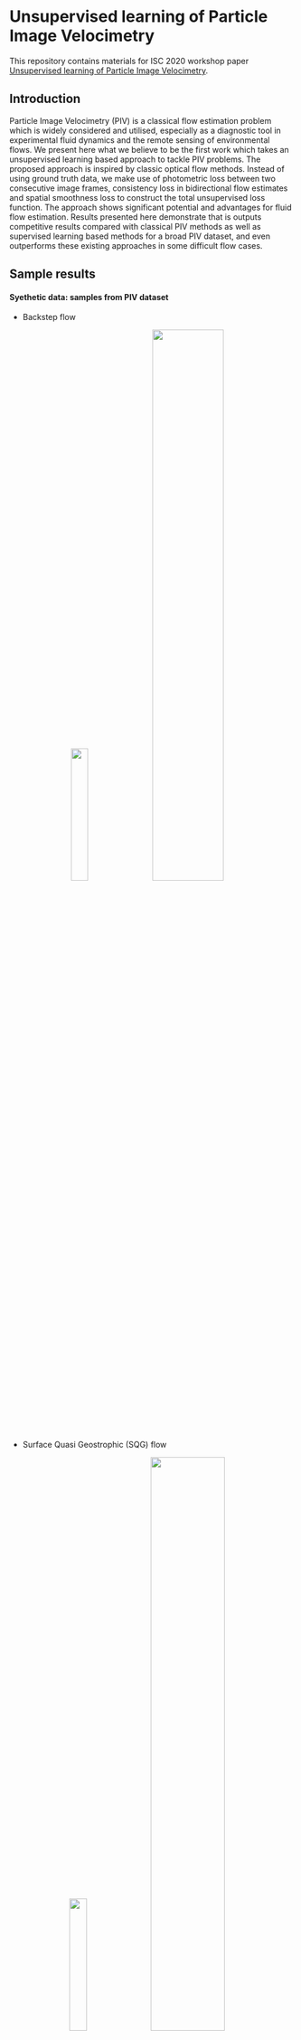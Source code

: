 # Unsupervised learning of Particle Image Velocimetry
This repository contains materials for ISC 2020 workshop paper [Unsupervised learning of Particle Image Velocimetry](https://arxiv.org/pdf/2007.14487.pdf).

## Introduction
Particle Image Velocimetry (PIV) is a classical flow estimation problem which is widely considered and utilised, especially as a diagnostic tool in experimental fluid dynamics and the remote sensing of environmental flows. We present here what we believe to be the first work which takes an unsupervised learning based approach to tackle PIV problems. The proposed approach is inspired by classic optical flow methods. Instead of using ground truth data, we make use of photometric loss between two consecutive image frames, consistency loss in bidirectional flow estimates and spatial smoothness loss to construct the total unsupervised loss function. The approach shows significant potential and advantages for fluid flow estimation. Results presented here demonstrate that is outputs competitive results compared with classical PIV methods as well as supervised learning based methods for a broad PIV dataset, and even outperforms these existing approaches in some difficult flow cases.

## Sample results
#### Syethetic data: samples from PIV dataset

- Backstep flow

<p align="center">
  <img src="https://github.com/erizmr/UnLiteFlowNet-PIV/blob/master/images/results/backstep_Re1000_00386.gif" width="24.5%" height="24.5%" />
  <img src="https://github.com/erizmr/UnLiteFlowNet-PIV/blob/master/images/results/backstep_385_un.png" width="50%" height="50%"/><br>
</p>

- Surface Quasi Geostrophic (SQG) flow

<p align="center">
  <img src="https://github.com/erizmr/UnLiteFlowNet-PIV/blob/master/images/results/SQG_01386.gif" width="24.5%" height="24.5%" />
  <img src="https://github.com/erizmr/UnLiteFlowNet-PIV/blob/master/images/results/SQG_1385_un.png" width="51%" height="51%"/><br>
</p>


#### Real experimental data: particle Images from [PIV challenge](http://www.pivchallenge.org/)

- Jet Flow

<p align="center">
  <img src="https://github.com/erizmr/UnLiteFlowNet-PIV/blob/master/images/results/jet_flow4_s2_arrow.gif" width="85%" height="85%" /><br>
  <em>From left to right: Particle images, UnLiteFlowNet-PIV(trained by full integrated loss) output, PIV-LiteNetFlow output</em>
</p>

## Unsupervised Loss

<p align="center">
  <img src="https://github.com/erizmr/UnLiteFlowNet-PIV/blob/master/images/network.png" width="80%" height="80%"><br>
</p>

## Dataset
The dataset used in this work is obtained from the work below:

- [PIV dataset](https://doi.org/10.1007/s00348-019-2717-2) (9GB)
```
Shengze Cai, Shichao Zhou, Chao Xu, Qi Gao. 
Dense motion estimation of particle images via a convolutional neural network, Exp Fluids, 2019
```
- [JHTDB](http://turbulence.pha.jhu.edu)
```
Y. Li, E. Perlman, M. Wan, Y. Yang, R. Burns, C. Meneveau, R. Burns, S. Chen, A. Szalay & G. Eyink. 
A public turbulence database cluster and applications to study Lagrangian evolution of velocity increments in turbulence. Journal of Turbulence 9, No. 31, 2008.
```
## Build and run docker container
Build the image: `docker build . -t flownet:test`

Allow docker to access XServer: `xhost +local:docker`

Start the container: `sudo docker run --privileged --cpus 8 --gpus all -e DISPLAY=$DISPLAY --net=host -v /tmp/.X11-unix:/tmp/.X11-unix -it --mount type=bind,source="$(pwd)"/,target=/opt/flownet flownet:test /bin/bash`

Ensure you have the most up to date `nvidia-docker2` package and `nvidia-driver-XXX` packages installed on your PC.

## Training
To train from scratch:

1. Download the PIV dataset, remove the current data in the folder ```sample_data``` and extract new data into it.

2. Run the scripts with ```--train``` argument:

    ```python main.py --train```

3. Trained model will be saved in the same folder. (A checkpoint is generated every 5 epochs in default during training)

## Trained model
The trained model ```UnsupervisedLiteFlowNet_pretrained.pt``` is available in the folder ```models```.

## Testing
If using docker, navigate to the working directory: `cd /opt/flownet`

The data samples for test use are in the folder ```sample_data```. To access full datasets see [here](), Untar the contents from the root of the project `tar -xzvhf piv_datasets.tar.gz`

Test and visualize the sample data results with the pretrained model using:

```python main.py --test --flow *name_of_flow* --fps *desired_fps_of_video* --arrow *desired_arrow_density*```

Where `name_of_flow` is the name of the flow folders in the `sample_data` directory.

Note that --arrow should be set between `1` and `256`. Setting lower values results in longer processing times, but greater fidelity of flow visualization.

The current implementation saves the output ground truth (if available) and UnLiteFlowNet-PIV output into the `output` directory. This directory contains an animated gif `movie.gif` that contains the flow field visualization.

It is recommended to clear your workspace every time you run the code by using `./clean.sh`.

## Output file formats
1. `uv_gt_XXXX.txt` consists of the ground truth velocity pixel gradients with each line representing a row of pairs of (u,v) values. Each pair of data is considered 1 column entry.

1. `uv_XXXX.txt` consists of the estimated velocity pixel gradients with each line representing a row of pairs of (u,v) values. Each pair of data is considered 1 column entry.

1. `stats.txt` consists of the output statistics from the dataset including mean, median, and standard error in that order.

1. `movie.gif` conists of the output animation.

1. `frame_XXXX.png` consists of the flow field estimates from each the `XXXX` sequence of images.

## Citation

In BibTeX format:
```
@article{zhang2020unsupervised,
  title={Unsupervised Learning of Particle Image Velocimetry},
  author={Mingrui Zhang and Matthew D. Piggott},
  journal={arXiv preprint arXiv:2007.14487},
  year={2020}
}
```

